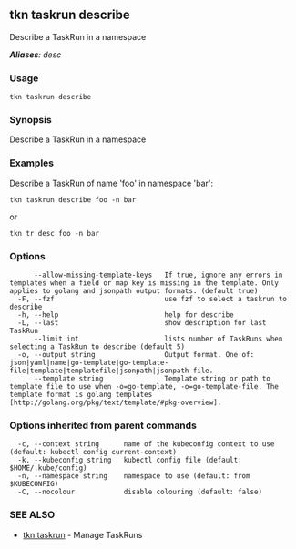 ## tkn taskrun describe

Describe a TaskRun in a namespace

***Aliases**: desc*

### Usage

```
tkn taskrun describe
```

### Synopsis

Describe a TaskRun in a namespace

### Examples

Describe a TaskRun of name 'foo' in namespace 'bar':

    tkn taskrun describe foo -n bar

or

    tkn tr desc foo -n bar


### Options

```
      --allow-missing-template-keys   If true, ignore any errors in templates when a field or map key is missing in the template. Only applies to golang and jsonpath output formats. (default true)
  -F, --fzf                           use fzf to select a taskrun to describe
  -h, --help                          help for describe
  -L, --last                          show description for last TaskRun
      --limit int                     lists number of TaskRuns when selecting a TaskRun to describe (default 5)
  -o, --output string                 Output format. One of: json|yaml|name|go-template|go-template-file|template|templatefile|jsonpath|jsonpath-file.
      --template string               Template string or path to template file to use when -o=go-template, -o=go-template-file. The template format is golang templates [http://golang.org/pkg/text/template/#pkg-overview].
```

### Options inherited from parent commands

```
  -c, --context string      name of the kubeconfig context to use (default: kubectl config current-context)
  -k, --kubeconfig string   kubectl config file (default: $HOME/.kube/config)
  -n, --namespace string    namespace to use (default: from $KUBECONFIG)
  -C, --nocolour            disable colouring (default: false)
```

### SEE ALSO

* [tkn taskrun](tkn_taskrun.md)	 - Manage TaskRuns

